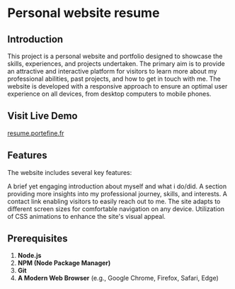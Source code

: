 # Personal website resume

## Introduction

This project is a personal website and portfolio designed to showcase the skills, experiences, and projects undertaken.
The primary aim is to provide an attractive and interactive platform for visitors to learn more about my professional abilities, past projects, and how to get in touch with me.
The website is developed with a responsive approach to ensure an optimal user experience on all devices, from desktop computers to mobile phones.

## Visit Live Demo
[resume.portefine.fr](https://resume.portefine.fr)

## Features
The website includes several key features:

A brief yet engaging introduction about myself and what i do/did.
A section providing more insights into my professional journey, skills, and interests.
A contact link enabling visitors to easily reach out to me.
The site adapts to different screen sizes for comfortable navigation on any device.
Utilization of CSS animations to enhance the site's visual appeal.

## Prerequisites

1. **Node.js**
2. **NPM (Node Package Manager)**
3. **Git**
4. **A Modern Web Browser** (e.g., Google Chrome, Firefox, Safari, Edge)
